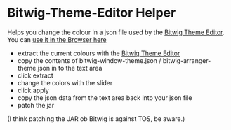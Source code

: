 # Bitwig-Theme-Editor Helper
Helps you change the colour in a json file used by the [Bitwig Theme Editor](https://github.com/Berikai/bitwig-theme-editor). You can [use it in the Browser here](https://polarity.github.io/bitwig-theme-editor-helper/main.html)

- extract the current colours with the [Bitwig Theme Editor](https://github.com/Berikai/bitwig-theme-editor)
- copy the contents of bitwig-window-theme.json / bitwig-arranger-theme.json in to the text area
- click extract
- change the colors with the slider
- click apply
- copy the json data from the text area back into your json file
- patch the jar

(I think patching the JAR ob Bitwig is against TOS, be aware.)
